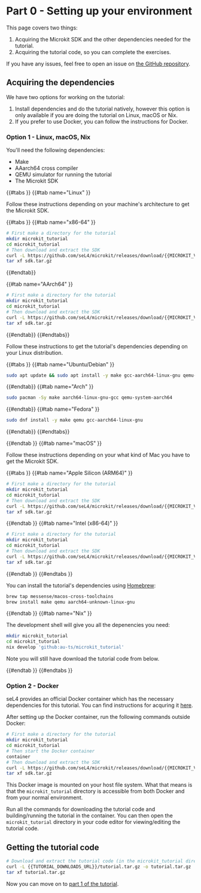 # Part 0 - Setting up your environment

<!-- This page outlines how to set up your environment for completing the workshop and how to test that you've done so correctly. The workshop exercises are setup to run on a simulator as well as a limited number of hardware platforms. All the exercises can be completed on both simulator and the supported hardware. If you would like to complete the workshop on hardware, see [this page](hardware.md). -->

This page covers two things:
1. Acquiring the Microkit SDK and the other dependencies needed for the tutorial.
2. Acquiring the tutorial code, so you can complete the exercises.

If you have any issues, feel free to open an issue on [the GitHub repository](https://github.com/au-ts/microkit_tutorial).

## Acquiring the dependencies
We have two options for working on the tutorial:

1. Install dependencies and do the tutorial natively, however this option is only available if you are doing the tutorial on Linux, macOS or Nix.
2. If you prefer to use Docker, you can follow the instructions for Docker.

### Option 1 - Linux, macOS, Nix

You'll need the following dependencies:
* Make
* AAarch64 cross compiler
* QEMU simulator for running the tutorial
* The Microkit SDK

{{#tabs }}
{{#tab name="Linux" }}

Follow these instructions depending on your machine's architecture to get
the Microkit SDK.

{{#tabs }}
{{#tab name="x86-64" }}


```sh
# First make a directory for the tutorial
mkdir microkit_tutorial
cd microkit_tutorial
# Then download and extract the SDK
curl -L https://github.com/seL4/microkit/releases/download/{{MICROKIT_VERSION}}/microkit-sdk-{{MICROKIT_VERSION}}-linux-x86-64.tar.gz -o sdk.tar.gz
tar xf sdk.tar.gz
```
{{#endtab}}

{{#tab name="AArch64" }}
```sh
# First make a directory for the tutorial
mkdir microkit_tutorial
cd microkit_tutorial
# Then download and extract the SDK
curl -L https://github.com/seL4/microkit/releases/download/{{MICROKIT_VERSION}}/microkit-sdk-{{MICROKIT_VERSION}}-linux-aarch64.tar.gz -o sdk.tar.gz
tar xf sdk.tar.gz
```
{{#endtab}}
{{#endtabs}}

Follow these instructions to get the tutorial's dependencies depending
on your Linux distribution.

{{#tabs }}
{{#tab name="Ubuntu/Debian" }}
```sh
sudo apt update && sudo apt install -y make gcc-aarch64-linux-gnu qemu-system-arm
```
{{#endtab}}
{{#tab name="Arch" }}
```sh
sudo pacman -Sy make aarch64-linux-gnu-gcc qemu-system-aarch64
```
{{#endtab}}
{{#tab name="Fedora" }}
```sh
sudo dnf install -y make qemu gcc-aarch64-linux-gnu
```
{{#endtab}}
{{#endtabs}}

{{#endtab }}
{{#tab name="macOS" }}

Follow these instructions depending on your what kind of Mac you have
to get the Microkit SDK.

{{#tabs }}
{{#tab name="Apple Silicon (ARM64)" }}
```sh
# First make a directory for the tutorial
mkdir microkit_tutorial
cd microkit_tutorial
# Then download and extract the SDK
curl -L https://github.com/seL4/microkit/releases/download/{{MICROKIT_VERSION}}/microkit-sdk-{{MICROKIT_VERSION}}-macos-aarch64.tar.gz -o sdk.tar.gz
tar xf sdk.tar.gz
```
{{#endtab }}
{{#tab name="Intel (x86-64)" }}
```sh
# First make a directory for the tutorial
mkdir microkit_tutorial
cd microkit_tutorial
# Then download and extract the SDK
curl -L https://github.com/seL4/microkit/releases/download/{{MICROKIT_VERSION}}/microkit-sdk-{{MICROKIT_VERSION}}-macos-x86-64.tar.gz -o sdk.tar.gz
tar xf sdk.tar.gz
```
{{#endtab }}
{{#endtabs }}

You can install the tutorial's dependencies using [Homebrew](https://brew.sh/):

```sh
brew tap messense/macos-cross-toolchains
brew install make qemu aarch64-unknown-linux-gnu
```

{{#endtab }}
{{#tab name="Nix" }}

The development shell will give you all the depenencies you need:
```sh
mkdir microkit_tutorial
cd microkit_tutorial
nix develop 'github:au-ts/microkit_tutorial'
```
Note you will still have download the tutorial code from below.

{{#endtab }}
{{#endtabs }}

### Option 2 - Docker

seL4 provides an official Docker container which has the necessary dependencies for this tutorial.
You can find instructions for acquring it [here](https://docs.sel4.systems/projects/dockerfiles/).

After setting up the Docker container, run the following commands outside Docker:
```sh
# First make a directory for the tutorial
mkdir microkit_tutorial
cd microkit_tutorial
# Then start the Docker container
container
# Then download and extract the SDK
curl -L https://github.com/seL4/microkit/releases/download/{{MICROKIT_VERSION}}/microkit-sdk-{{MICROKIT_VERSION}}-linux-x86-64.tar.gz -o sdk.tar.gz
tar xf sdk.tar.gz
```

This Docker image is mounted on your host file system. What that means is that the `microkit_tutorial` directory is
accessible from both Docker and from your normal environment.

Run all the commands for downloading the tutorial code and building/running the tutorial in the container. You can
then open the `microkit_tutorial` directory in your code editor for viewing/editing the tutorial code.

<!--
## Hardware

I expect the majority of people to be doing the workshop via a simulator. However, everyone is welcome to bring their own machine to do the workshop on. If you have done so, I have instructions for the following boards:
- Raspberry Pi Model 3B+
- Raspberry Pi Model 4
-->

## Getting the tutorial code

```sh
# Download and extract the tutorial code (in the microkit_tutorial directory)
curl -L {{TUTORIAL_DOWNLOADS_URL}}/tutorial.tar.gz -o tutorial.tar.gz
tar xf tutorial.tar.gz
```

Now you can move on to [part 1 of the tutorial](./part1.md).
